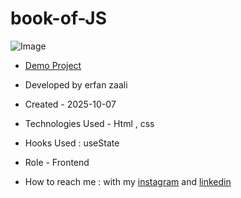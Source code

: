 # book-of-JS


![Image]()

- [Demo Project](https://erfanzaali-dev.github.io/book-of-JS/)


- Developed by erfan zaali

- Created - 2025-10-07

- Technologies Used - Html , css

- Hooks Used : useState 

- Role - Frontend

- How to reach me : with my [instagram](https://www.instagram.com/erfanzaali.dev) and [linkedin](https://www.linkedin.com/in/erfan-zaali)
